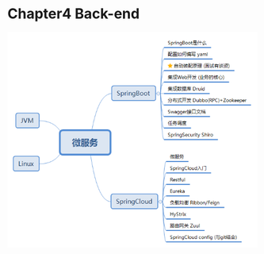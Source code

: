 # Chapter4 Back-end

![Spring&#x5B66;&#x4E60;&#x8DEF;&#x7EBF;](../../.gitbook/assets/spring-xue-xi-lu-xian-.png)

